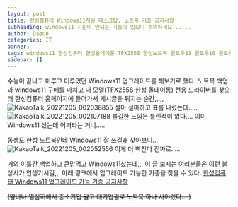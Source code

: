 ```yaml
---
layout: post
title: 한성컴퓨터 Windows11지원 데스크탑, 노트북 기종 공지사항
subheading: windows11 지원이 안되는 기종이 있으니 주의하세요......
author: Daeun
categories: IT
banner:
tags: windows11 한성컴퓨터 한성올데이롱 TFX255S 한성노트북 윈도우11 윈도우10 윈도우업그레이드
sidebar: []
---
```


수능이 끝나고 미루고 미루었던 Windows11 업그레이드를 해보기로 했다. 노트북 백업과 windows11 구매를 마치고 내 모델(TFX255S 한성 올데이롱) 전용 드라이버를 찾으러 한성컴퓨터 홈페이지에 들어가서 게시글을 뒤지는 순간,,,,,
![KakaoTalk_20221205_002038855](https://user-images.githubusercontent.com/79370538/205499147-5cb4b3ad-a01f-419e-8367-389de1bf52c0.png)
설마 설마하고 표를 내렸는데.....
![KakaoTalk_20221205_002107188](https://user-images.githubusercontent.com/79370538/205499188-456c66bc-349f-44df-87ba-861812ac3e11.png)
불길한 느낌은 틀린적이 없다.... 이미 Windows11 샀는데 어쩌라는 거니.....

동생도 한성 노트북인데 Windows11 잘 쓰길래 찾아보니...
![KakaoTalk_20221205_002052556](https://user-images.githubusercontent.com/79370538/205499254-b62a71c6-8da7-475c-bb88-2121a11c8ee4.png)
이게 더 빡친다 진짜로.....

거의 이틀간 백업하고 큰맘먹고  Windows11샀는데,,, 이 글 보시는 여러분들은 이런 불상사가 안생기시길,,, 아래 링크에서 업그레이드 가능한 기종을 찾을 수 있다.
[한성컴퓨터 Windows11 업그레이드 가능 기종 공지사항](https://www.monsterlabs.co.kr/src/search/?search_menu=tbl_cc_download&search_query=TFX255S&category=0&sort=1&limit=20&page=1)

~~(알바나 열심히해서 중소기업 말고 대기업껄로 노트북 하나 사야겠다....)~~